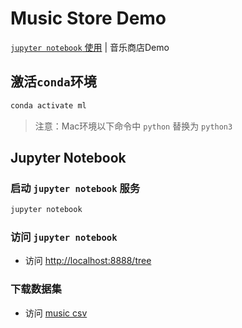 # Music Store Demo

[`jupyter notebook` 使用](./README.md) | 音乐商店Demo

## 激活`conda`环境

```bash
conda activate ml
```

> 注意：Mac环境以下命令中 `python` 替换为 `python3`

## Jupyter Notebook

### 启动 `jupyter notebook` 服务

```bash
jupyter notebook
```

### 访问 `jupyter notebook`

- 访问 [http://localhost:8888/tree](http://localhost:8888/tree)

### 下载数据集

- 访问 [music csv](http://bit.ly/music-csv)
